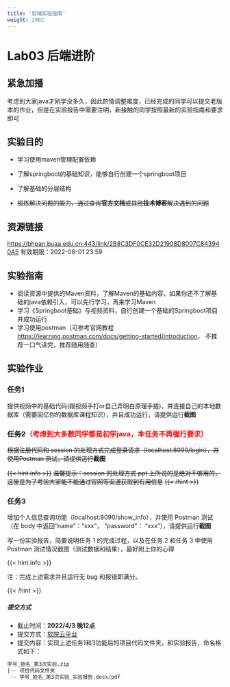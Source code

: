 ```yaml
---
title: '后端实验指南'
weight: 2002
---
```


# Lab03 后端进阶

## 紧急加播

考虑到大家java才刚学没多久，因此酌情调整难度，已经完成的同学可以提交老版本的作业，但是在实验报告中需要注明，新接触的同学按照最新的实验指南和要求即可

## 实验目的

- 学习使用maven管理配置依赖

- 了解springboot的基础知识，能够自行创建一个springboot项目

- 了解基础的分层结构

- ~~锻炼解决问题的能力，通过查询**官方文档**或其他**技术博客**解决遇到的问题~~

## 资源链接

<a href="https://bhpan.buaa.edu.cn:443/link/2B8C3DF0CE32D21908D8007C843940A5" target="_blank">https://bhpan.buaa.edu.cn:443/link/2B8C3DF0CE32D21908D8007C843940A5</a>
有效期限：2022-08-01 23:59

## 实验指南

- 阅读资源中提供的Maven资料，了解Maven的基础内容，如果你还不了解基础的java依赖引入，可以先行学习，再来学习Maven
- 学习《Springboot基础》与视频资料，自行创建一个基础的Springboot项目并成功运行
- 学习使用postman（可参考官网教程<a href="https://learning.postman.com/docs/getting-started/introduction" target="_blank">https://learning.postman.com/docs/getting-started/introduction</a>， 不推荐一口气读完，推荐随用随查）

## 实验作业

### 任务1

提供视频中的基础代码(跟视频手打or自己弄明白原理手搓)，并连接自己的本地数据库（需要回忆你的数据库课程知识），并且成功运行，请提供运行**截图**

### ~~任务2~~<span style="color: red">（考虑到大多数同学都是初学java，本任务不再强行要求）</span>

~~根据注册代码和 session 的处理方式完成登录请求（localhost:8090/login），并使用Postman 测试，请提供运行**截图**~~

~~{{< hint info >}}~~
~~温馨提示：session 的处理方式 ppt 上所说的是绝对不够用的，这里是为了考验大家能不能通过官网等渠道获取到有用信息~~
~~{{< /hint >}}~~

### 任务3

增加个人信息查询功能（localhost:8090/show_info），并使用 Postman 测试（在 body 中返回“name”：“xxx”， “password”： “xxx”），请提供运行**截图**

写一份实验报告，简要说明任务 1 的完成过程，以及在任务 2 和任务 3 中使用 Postman 测试情况截图（测试数据和结果），最好附上你的心得

{{< hint info >}}

注：完成上述需求并且运行无 bug 和报错即满分。

{{< /hint >}}

##### 提交方式

- 截止时间：**2022/4/3 晚12点**
- 提交方式：<a href="https://scs.buaa.edu.cn/" target="_blank">软院云平台</a>
- 提交内容：实现上述任务1和3功能后的项目代码文件夹，和实验报告，命名格式如下：


```txt
学号_姓名_第3次实验.zip
|-- 项目代码文件夹
 -- 学号_姓名_第3次实验_实验报告.docx/pdf
```

